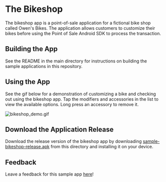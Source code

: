 # The Bikeshop

The bikeshop app is a point-of-sale application for a fictional bike shop called Owen's Bikes. The application allows customers to customize their bikes before using the Point of Sale Android SDK to process the transaction.

## Building the App

See the README in the main directory for instructions on building the sample applications in this repository. 

## Using the App

See the gif below for a demonstration of customizing a bike and checking out using the bikeshop app. Tap the modifiers and accessories in the list to view the available options. Long press an accessory to remove it. 

![bikeshop_demo.gif](src/main/assets/bikeshop_demo.gif)

## Download the Application Release

Download the release version of the bikeshop app by downloading [sample-bikeshop-release.apk](sample-bikeshop-release.apk) from this directory and installing it on your device. 

## Feedback
Leave a feedback for this sample app [here](https://delighted.com/t/DT6msOcY)!